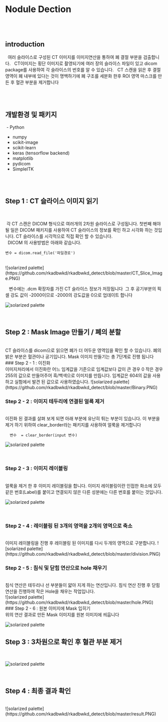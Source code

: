 #  Nodule Dection 


<br><br>



## introduction
  
   여러 슬라이스로 구성된 CT 이미지를 이미지연산을 통하여 폐 결절 부분을 검출합니다. 
   CT이미지는 횡단 이미지로 촬영되기에 여러 장의 슬라이스 파일이 있고 dicom package를 사용하여 각 슬라이스의 번호를 알 수 있습니다.
   CT 스캔을 읽은 후 결절 영역이 폐 내부에 있다는 것이 명백하기에 폐 구조를 세분화 한후 ROI 영역 마스크를 만든 후 혈관 부분을 제거합니다
   
   
   <br><br>



## 개발환경 및 패키지

  - Python
  - numpy
  - scikit-image
  - scikit-learn
  - keras (tensorflow backend)
  - matplotlib
  - pydicom
  - SimpleITK
  
  
 <br><br>
  

## Step 1 : CT 슬라이스 이미지 읽기 
<br>

  
  각 CT 스캔은 DICOM 형식으로 여러개의 2차원 슬라이스로 구성됩니다.
  첫번째 해야 될 일은 DICOM 패키지를 사용하여 CT 슬라이스의 정보를 확인 하고 시각화 하는 것입니다.
  CT 슬라이스를 시각적으로 직접 확인 할 수 있습니다.  
  
  DICOM 의 사용방법은 아래와 같습니다.

    변수 = dicom.read_file('파일경로')
    
 <br>
![solarized palette](https://github.com/rkadbwkd/rkadbwkd_detect/blob/master/CT_Slice_Image.PNG)




<br>


  
  변수에는 .dcm 확장자를 가진 CT 슬라이스 정보가 저장됩니다
  그 후 공기부분의 픽셀 강도 값이 -2000이므로 -2000의 강도값을 0으로 업데이트 합니다
  

![solarized palette](https://github.com/rkadbwkd/rkadbwkd_detect/blob/master/Binary.PNG)
  
  
<br>
  
## Step 2 : Mask Image 만들기 / 폐의 분할
<br>
  CT 슬라이스를 dicom으로 읽으면 폐가 더 어두운 영역임을 확인 할 수 있습니다.
  폐의 밝은 부분은 혈관이나 공기입니다. Mask 이미지 만들기는 총 7단계로 진행 됩니다
<br>
### Step 2 - 1 : 이진화
<br>
  이미지처리에서 이진화란 어느 임계값을 기준으로 임계값보다 값이 큰 경우 0
  작은 경우 255의 값으로 만들어주어 흑/백색으로 이미지를 만듭니다.
  임계값은 604의 값을 사용하고 실험에서 발견 된 값으로 사용하였습니다.
![solarized palette](https://github.com/rkadbwkd/rkadbwkd_detect/blob/master/Binary.PNG)


### Step 2 - 2 : 이미지 테두리에 연결된 얼룩 제거
<br>
이진화 된 결과를 살펴 보게 되면 아래 부분에 유난히 튀는 부분이 있습니다.
이 부분을 제거 하기 위하여 clear_border라는 패키지를 사용하여 얼룩을 제거합니다




	  변수  = clear_border(input 변수)
	  
![solarized palette](https://github.com/rkadbwkd/rkadbwkd_detect/blob/master/border.PNG)

<br>

### Step 2 - 3 : 이미지 레이블링
<br>
얼룩을 제거 한 후 이미지 레이블링을 합니다. 
이미지 레이블링이란 인접한 화소에 모두 같은 번호(Label)를 붙이고 연결되지 않은 다른 성분에는 다른 번호를 붙이는 것입니다.

![solarized palette](https://github.com/rkadbwkd/rkadbwkd_detect/blob/master/labeling.PNG)


<br>

### Step 2 - 4 : 레이블링 된 3개의 영역을 2개의 영역으로 축소
<br>
이미지 레이블링을 진행 후 레이블링 된 이미지를 다시 두개의 영역으로 구분합니다.
![solarized palette](https://github.com/rkadbwkd/rkadbwkd_detect/blob/master/division.PNG)

<br>



### Step 2 - 5 : 침식 및 닫힘 연산으로 hole 채우기

<br>
침식 연산은 테두리나 선 부분들이 얇아 지게 하는 연산입니다.
침식 연산 진행 후 닫힘 연산을 진행하여 작은 Hole을 채우는 작업입니다.

<br>
![solarized palette](https://github.com/rkadbwkd/rkadbwkd_detect/blob/master/hole.PNG)


<br>
### Step 2 - 6 :  원본 이미지에 Mask 입히기

<br>
위의 연산 결과로 만든 Mask 이미지를 원본 이미지에 씌웁니다
<br>

![solarized palette](https://github.com/rkadbwkd/rkadbwkd_detect/blob/master/superimpose.PNG)
<br>

## Step 3 : 3차원으로 확인 후 혈관 부분 제거
<br>

![solarized palette](https://github.com/rkadbwkd/rkadbwkd_detect/blob/master/vowel.PNG)



<br>

## Step 4 : 최종 결과 확인

<br>
![solarized palette](https://github.com/rkadbwkd/rkadbwkd_detect/blob/master/result.PNG)


<br>
















  
  

  







